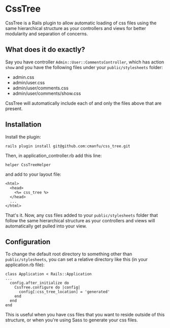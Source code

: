  CssTree
=======
CssTree is a Rails plugin to allow automatic loading of css files using the same hierarchical structure as your controllers and views for better modularity and separation of concerns.

## What does it do exactly?
Say you have controller `Admin::User::CommentsController`, which has action `show` and you have the following files under your `public/stylesheets` folder:

- admin.css
- admin/user.css
- admin/user/comments.css
- admin/user/comments/show.css

CssTree will automatically include each of and only the files above that are present.

## Installation
Install the plugin:

    rails plugin install git@github.com:cmanfu/css_tree.git

Then, in application_controller.rb add this line:

    helper CssTreeHelper

and add to your layout file:

    <html>
      <head>
        <%= css_tree %>
      </head>
      ...
    </html>

That's it.  Now, any css files added to your `public/stylesheets` folder that follow the same hierarchical structure as your controllers and views will automatically get pulled into your view.

## Configuration
To change the default root directory to something other than `public/stylesheets`, you can set a relative directory like this (in your application.rb file):

    class Application < Rails::Application
    ...
      config.after_initialize do
        CssTree.configure do |config|
          config[:css_tree_location] = 'generated'
        end
      end
    end

This is useful when you have css files that you want to reside outside of this structure, or when you're using Sass to generate your css files.